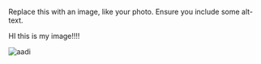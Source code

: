 Replace this with an image, like your photo. Ensure you include some alt-text.

HI this is my image!!!!


![aadi](https://user-images.githubusercontent.com/89658708/131243661-555ee0c7-a3c8-4728-b9d2-da3be1b68e89.jpg)

